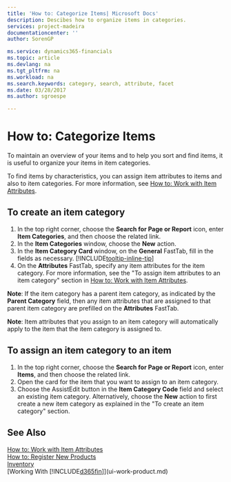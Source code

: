 ```yaml
---
title: 'How to: Categorize Items| Microsoft Docs'
description: Descibes how to organize items in categories.
services: project-madeira
documentationcenter: ''
author: SorenGP

ms.service: dynamics365-financials
ms.topic: article
ms.devlang: na
ms.tgt_pltfrm: na
ms.workload: na
ms.search.keywords: category, search, attribute, facet
ms.date: 03/28/2017
ms.author: sgroespe

---
```

# How to: Categorize Items
To maintain an overview of your items and to help you sort and find items, it is useful to organize your items in item categories.

To find items by characteristics, you can assign item attributes to items and also to item categories. For more information, see [How to: Work with Item Attributes](inventory-how-work-item-attributes.md).

## To create an item category
1. In the top right corner, choose the **Search for Page or Report** icon, enter **Item Categories**, and then choose the related link.
2. In the **Item Categories** window, choose the **New** action.
3. In the **Item Category Card** window, on the **General** FastTab, fill in the fields as necessary. [!INCLUDE[tooltip-inline-tip](includes/tooltip-inline-tip_md.md)]
4. On the **Attributes** FastTab, specify any item attributes for the item category. For more information, see the "To assign item attributes to an item category" section in [How to: Work with Item Attributes](inventory-how-work-item-attributes.md).

**Note**: If the item category has a parent item category, as indicated by the **Parent Category** field, then any item attributes that are assigned to that parent item category are prefilled on the **Attributes** FastTab.

**Note**: Item attributes that you assign to an item category will automatically apply to the item that the item category is assigned to.

## To assign an item category to an item
1. In the top right corner, choose the **Search for Page or Report** icon, enter **Items**, and then choose the related link.
2. Open the card for the item that you want to assign to an item category.
3. Choose the AssistEdit button in the **Item Category Code** field and select an existing item category. Alternatively, choose the **New** action to first create a new item category as explained in the "To create an item category" section.

## See Also
[How to: Work with Item Attributes](inventory-how-work-item-attributes.md)  
[How to: Register New Products](inventory-how-register-new-products.md)  
[Inventory](inventory-manage-inventory.md)  
[Working With [!INCLUDE[d365fin](includes/d365fin_md.md)]](ui-work-product.md)
